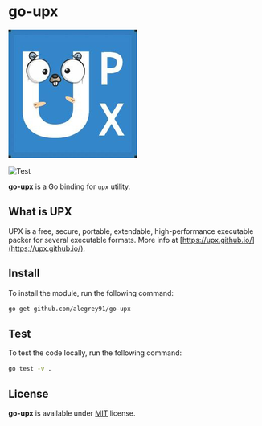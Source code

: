 # go-upx

![go-upx](go-upx.jpg)

![Test](https://github.com/alegrey91/go-upx/actions/workflows/test.yml/badge.svg)

**go-upx** is a Go binding for `upx` utility.

## What is UPX

UPX is a free, secure, portable, extendable, high-performance executable packer for several executable formats. More info at [https://upx.github.io/](https://upx.github.io/).

## Install

To install the module, run the following command:

```sh
go get github.com/alegrey91/go-upx
```

## Test

To test the code locally, run the following command:

```sh
go test -v .
```

## License

**go-upx** is available under [MIT](https://github.com/alegrey91/go-upx/blob/main/LICENSE) license.